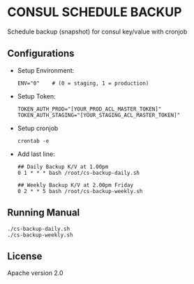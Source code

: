 # CONSUL SCHEDULE BACKUP

Schedule backup (snapshot) for consul key/value with cronjob

## Configurations
* Setup Environment:
  ```
  ENV="0"    # (0 = staging, 1 = production)
  ```
* Setup Token:
  ```
  TOKEN_AUTH_PROD="[YOUR_PROD_ACL_MASTER_TOKEN]"
  TOKEN_AUTH_STAGING="[YOUR_STAGING_ACL_MASTER_TOKEN]"
  ```
* Setup cronjob
  ```
  crontab -e
  ```
* Add last line:
  ```
  ## Daily Backup K/V at 1.00pm
  0 1 * * * bash /root/cs-backup-daily.sh

  ## Weekly Backup K/V at 2.00pm Friday
  0 2 * * 5 bash /root/cs-backup-weekly.sh
  ```

## Running Manual
```
./cs-backup-daily.sh
./cs-backup-weekly.sh
```

## License
Apache version 2.0
